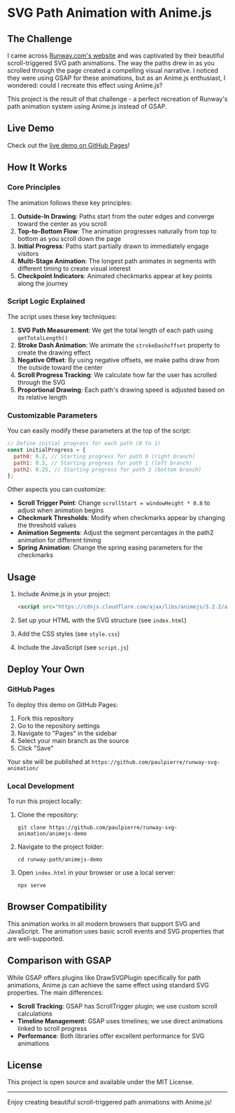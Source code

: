 # SVG Path Animation with Anime.js

## The Challenge

I came across [Runway.com's website](https://www.runway.com/) and was captivated by their beautiful scroll-triggered SVG path animations. The way the paths drew in as you scrolled through the page created a compelling visual narrative. I noticed they were using GSAP for these animations, but as an Anime.js enthusiast, I wondered: could I recreate this effect using Anime.js?

This project is the result of that challenge - a perfect recreation of Runway's path animation system using Anime.js instead of GSAP.

## Live Demo

Check out the [live demo on GitHub Pages](https://paulpierre.github.io/runway-svg-animation/animejs-demo)!

## How It Works

### Core Principles

The animation follows these key principles:

1. **Outside-In Drawing**: Paths start from the outer edges and converge toward the center as you scroll
2. **Top-to-Bottom Flow**: The animation progresses naturally from top to bottom as you scroll down the page
3. **Initial Progress**: Paths start partially drawn to immediately engage visitors
4. **Multi-Stage Animation**: The longest path animates in segments with different timing to create visual interest
5. **Checkpoint Indicators**: Animated checkmarks appear at key points along the journey

### Script Logic Explained

The script uses these key techniques:

1. **SVG Path Measurement**: We get the total length of each path using `getTotalLength()`
2. **Stroke Dash Animation**: We animate the `strokeDashoffset` property to create the drawing effect
3. **Negative Offset**: By using negative offsets, we make paths draw from the outside toward the center
4. **Scroll Progress Tracking**: We calculate how far the user has scrolled through the SVG
5. **Proportional Drawing**: Each path's drawing speed is adjusted based on its relative length

### Customizable Parameters

You can easily modify these parameters at the top of the script:

```javascript
// Define initial progress for each path (0 to 1)
const initialProgress = {
  path0: 0.2, // Starting progress for path 0 (right branch)
  path1: 0.3, // Starting progress for path 1 (left branch)
  path2: 0.25, // Starting progress for path 2 (bottom branch)
};
```

Other aspects you can customize:

- **Scroll Trigger Point**: Change `scrollStart = windowHeight * 0.8` to adjust when animation begins
- **Checkmark Thresholds**: Modify when checkmarks appear by changing the threshold values
- **Animation Segments**: Adjust the segment percentages in the path2 animation for different timing
- **Spring Animation**: Change the spring easing parameters for the checkmarks

## Usage

1. Include Anime.js in your project:
   ```html
   <script src="https://cdnjs.cloudflare.com/ajax/libs/animejs/3.2.2/anime.min.js"></script>
   ```

2. Set up your HTML with the SVG structure (see `index.html`)

3. Add the CSS styles (see `style.css`)

4. Include the JavaScript (see `script.js`)

## Deploy Your Own

### GitHub Pages

To deploy this demo on GitHub Pages:

1. Fork this repository
2. Go to the repository settings
3. Navigate to "Pages" in the sidebar
4. Select your main branch as the source
5. Click "Save"

Your site will be published at `https://github.com/paulpierre/runway-svg-animation/`

### Local Development

To run this project locally:

1. Clone the repository:
   ```
   git clone https://github.com/paulpierre/runway-svg-animation/animejs-demo
   ```

2. Navigate to the project folder:
   ```
   cd runway-path/animejs-demo
   ```

3. Open `index.html` in your browser or use a local server:
   ```
   npx serve
   ```

## Browser Compatibility

This animation works in all modern browsers that support SVG and JavaScript. The animation uses basic scroll events and SVG properties that are well-supported.

## Comparison with GSAP

While GSAP offers plugins like DrawSVGPlugin specifically for path animations, Anime.js can achieve the same effect using standard SVG properties. The main differences:

- **Scroll Tracking**: GSAP has ScrollTrigger plugin; we use custom scroll calculations
- **Timeline Management**: GSAP uses timelines; we use direct animations linked to scroll progress
- **Performance**: Both libraries offer excellent performance for SVG animations

## License

This project is open source and available under the MIT License.

---

Enjoy creating beautiful scroll-triggered path animations with Anime.js!